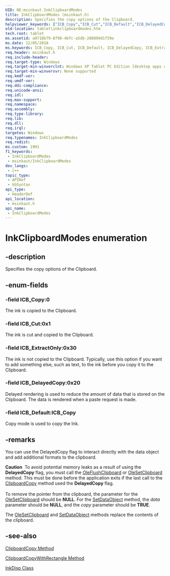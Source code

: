 ```yaml
---
UID: NE:msinkaut.InkClipboardModes
title: InkClipboardModes (msinkaut.h)
description: Specifies the copy options of the Clipboard.
helpviewer_keywords: ["ICB_Copy","ICB_Cut","ICB_Default","ICB_DelayedCopy","ICB_ExtractOnly","InkClipboardModes","InkClipboardModes enumeration [Tablet PC]","a9718b79-8f98-4bfc-a5db-208899d1f59e","msinkaut/ICB_Copy","msinkaut/ICB_Cut","msinkaut/ICB_Default","msinkaut/ICB_DelayedCopy","msinkaut/ICB_ExtractOnly","msinkaut/InkClipboardModes","tablet.inkclipboardmodes"]
old-location: tablet\inkclipboardmodes.htm
tech.root: tablet
ms.assetid: a9718b79-8f98-4bfc-a5db-208899d1f59e
ms.date: 12/05/2018
ms.keywords: ICB_Copy, ICB_Cut, ICB_Default, ICB_DelayedCopy, ICB_ExtractOnly, InkClipboardModes, InkClipboardModes enumeration [Tablet PC], a9718b79-8f98-4bfc-a5db-208899d1f59e, msinkaut/ICB_Copy, msinkaut/ICB_Cut, msinkaut/ICB_Default, msinkaut/ICB_DelayedCopy, msinkaut/ICB_ExtractOnly, msinkaut/InkClipboardModes, tablet.inkclipboardmodes
req.header: msinkaut.h
req.include-header: 
req.target-type: Windows
req.target-min-winverclnt: Windows XP Tablet PC Edition [desktop apps only]
req.target-min-winversvr: None supported
req.kmdf-ver: 
req.umdf-ver: 
req.ddi-compliance: 
req.unicode-ansi: 
req.idl: 
req.max-support: 
req.namespace: 
req.assembly: 
req.type-library: 
req.lib: 
req.dll: 
req.irql: 
targetos: Windows
req.typenames: InkClipboardModes
req.redist: 
ms.custom: 19H1
f1_keywords:
 - InkClipboardModes
 - msinkaut/InkClipboardModes
dev_langs:
 - c++
topic_type:
 - APIRef
 - kbSyntax
api_type:
 - HeaderDef
api_location:
 - msinkaut.h
api_name:
 - InkClipboardModes
---
```


# InkClipboardModes enumeration


## -description

Specifies the copy options of the Clipboard.

## -enum-fields

### -field ICB_Copy:0

The ink is copied to the Clipboard.

### -field ICB_Cut:0x1

The ink is cut and copied to the Clipboard.

### -field ICB_ExtractOnly:0x30

The ink is not copied to the Clipboard. Typically, use this option if you want to add something else, such as text, to the ink before you copy it to the Clipboard.

### -field ICB_DelayedCopy:0x20

 Delayed rendering is used to reduce the amount of data that is stored on the Clipboard. The data is rendered when a paste request is made.

### -field ICB_Default:ICB_Copy

Copy mode is used to copy the Ink.

## -remarks

You can use the DelayedCopy flag to interact directly with the data object and add additional formats to the clipboard.

<div class="alert"><b>Caution</b>  To avoid potential memory leaks as a result of using the <b>DelayedCopy</b> flag, you must call the <a href="/windows/desktop/api/ole2/nf-ole2-oleflushclipboard">OleFlushClipboard</a> or <a href="/windows/desktop/api/ole2/nf-ole2-olesetclipboard">OleSetClipboard</a> method. This must be done before the application exits if the last call to the <a href="/windows/desktop/api/msinkaut/nf-msinkaut-iinkdisp-clipboardcopy">ClipboardCopy</a> method used the <b>DelayedCopy</b> flag.</div>
<div> </div>
To remove the pointer from the clipboard, the parameter for the <a href="/windows/desktop/api/ole2/nf-ole2-olesetclipboard">OleSetClipboard</a> should be <b>NULL</b>. For the <a href="/windows/desktop/api/shobjidl_core/nf-shobjidl_core-idataobjectprovider-setdataobject">SetDataObject</a> method, the <i>data</i> parameter should be <b>NULL</b>, and the <i>copy</i> parameter should be <b>TRUE</b>.

The <a href="/windows/desktop/api/ole2/nf-ole2-olesetclipboard">OleSetClipboard</a> and <a href="/windows/desktop/api/shobjidl_core/nf-shobjidl_core-idataobjectprovider-setdataobject">SetDataObject</a> methods replace the contents of the clipboard.

## -see-also

<a href="/windows/desktop/api/msinkaut/nf-msinkaut-iinkdisp-clipboardcopy">ClipboardCopy Method</a>



<a href="/windows/desktop/api/msinkaut/nf-msinkaut-iinkdisp-clipboardcopywithrectangle">ClipboardCopyWithRectangle Method</a>



<a href="/windows/desktop/tablet/inkdisp-class">InkDisp Class</a>
